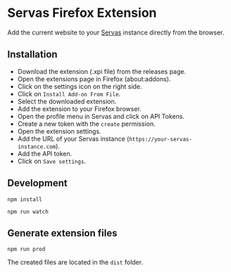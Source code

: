 # Servas Firefox Extension

Add the current website to your [Servas](https://github.com/beromir/servas) instance directly from the browser.

## Installation

- Download the extension (.xpi file) from the releases page.
- Open the extensions page in Firefox (about:addons).
- Click on the settings icon on the right side.
- Click on `Install Add-on From File`.
- Select the downloaded extension.
- Add the extension to your Firefox browser.
- Open the profile menu in Servas and click on API Tokens.
- Create a new token with the `create` permission.
- Open the extension settings.
- Add the URL of your Servas instance (`https://your-servas-instance.com`).
- Add the API token.
- Click on `Save settings`.

## Development

```shell
npm install
```

```shell
npm run watch
```

## Generate extension files

```shell
npm run prod
```

The created files are located in the `dist` folder.
